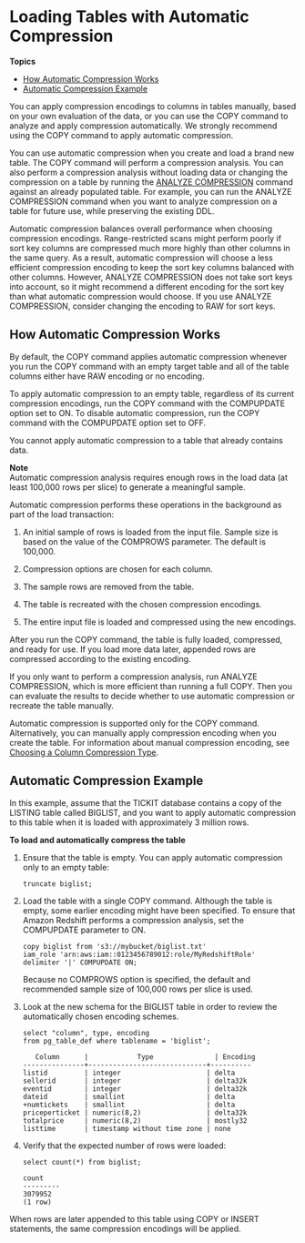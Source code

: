 # Loading Tables with Automatic Compression<a name="c_Loading_tables_auto_compress"></a>

**Topics**
+ [How Automatic Compression Works](#c_Loading_tables_auto_compress-how-automatic-compression-works)
+ [Automatic Compression Example](#r_COPY_COMPRESS_examples)

You can apply compression encodings to columns in tables manually, based on your own evaluation of the data, or you can use the COPY command to analyze and apply compression automatically\. We strongly recommend using the COPY command to apply automatic compression\.

You can use automatic compression when you create and load a brand new table\. The COPY command will perform a compression analysis\. You can also perform a compression analysis without loading data or changing the compression on a table by running the [ANALYZE COMPRESSION](r_ANALYZE_COMPRESSION.md) command against an already populated table\. For example, you can run the ANALYZE COMPRESSION command when you want to analyze compression on a table for future use, while preserving the existing DDL\.

Automatic compression balances overall performance when choosing compression encodings\. Range\-restricted scans might perform poorly if sort key columns are compressed much more highly than other columns in the same query\. As a result, automatic compression will choose a less efficient compression encoding to keep the sort key columns balanced with other columns\. However, ANALYZE COMPRESSION does not take sort keys into account, so it might recommend a different encoding for the sort key than what automatic compression would choose\. If you use ANALYZE COMPRESSION, consider changing the encoding to RAW for sort keys\.

## How Automatic Compression Works<a name="c_Loading_tables_auto_compress-how-automatic-compression-works"></a>

By default, the COPY command applies automatic compression whenever you run the COPY command with an empty target table and all of the table columns either have RAW encoding or no encoding\.

To apply automatic compression to an empty table, regardless of its current compression encodings, run the COPY command with the COMPUPDATE option set to ON\. To disable automatic compression, run the COPY command with the COMPUPDATE option set to OFF\.

You cannot apply automatic compression to a table that already contains data\.

**Note**  
Automatic compression analysis requires enough rows in the load data \(at least 100,000 rows per slice\) to generate a meaningful sample\.

Automatic compression performs these operations in the background as part of the load transaction:

1. An initial sample of rows is loaded from the input file\. Sample size is based on the value of the COMPROWS parameter\. The default is 100,000\.

1. Compression options are chosen for each column\.

1. The sample rows are removed from the table\.

1. The table is recreated with the chosen compression encodings\.

1. The entire input file is loaded and compressed using the new encodings\.

After you run the COPY command, the table is fully loaded, compressed, and ready for use\. If you load more data later, appended rows are compressed according to the existing encoding\.

If you only want to perform a compression analysis, run ANALYZE COMPRESSION, which is more efficient than running a full COPY\. Then you can evaluate the results to decide whether to use automatic compression or recreate the table manually\.

Automatic compression is supported only for the COPY command\. Alternatively, you can manually apply compression encoding when you create the table\. For information about manual compression encoding, see [Choosing a Column Compression Type](t_Compressing_data_on_disk.md)\.

## Automatic Compression Example<a name="r_COPY_COMPRESS_examples"></a>

In this example, assume that the TICKIT database contains a copy of the LISTING table called BIGLIST, and you want to apply automatic compression to this table when it is loaded with approximately 3 million rows\.

**To load and automatically compress the table**

1. Ensure that the table is empty\. You can apply automatic compression only to an empty table:

   ```
   truncate biglist;
   ```

1. Load the table with a single COPY command\. Although the table is empty, some earlier encoding might have been specified\. To ensure that Amazon Redshift performs a compression analysis, set the COMPUPDATE parameter to ON\.

   ```
   copy biglist from 's3://mybucket/biglist.txt' 
   iam_role 'arn:aws:iam::0123456789012:role/MyRedshiftRole'
   delimiter '|' COMPUPDATE ON;
   ```

   Because no COMPROWS option is specified, the default and recommended sample size of 100,000 rows per slice is used\.

1. Look at the new schema for the BIGLIST table in order to review the automatically chosen encoding schemes\.

   ```
   select "column", type, encoding 
   from pg_table_def where tablename = 'biglist';
   
      Column      |            Type               | Encoding 
   ---------------+-----------------------------+----------
   listid         | integer                     | delta    
   sellerid       | integer                     | delta32k 
   eventid        | integer                     | delta32k 
   dateid         | smallint                    | delta    
   +numtickets    | smallint                    | delta    
   priceperticket | numeric(8,2)                | delta32k 
   totalprice     | numeric(8,2)                | mostly32 
   listtime       | timestamp without time zone | none
   ```

1. Verify that the expected number of rows were loaded: 

   ```
   select count(*) from biglist;
   
   count
   ---------
   3079952
   (1 row)
   ```

When rows are later appended to this table using COPY or INSERT statements, the same compression encodings will be applied\.